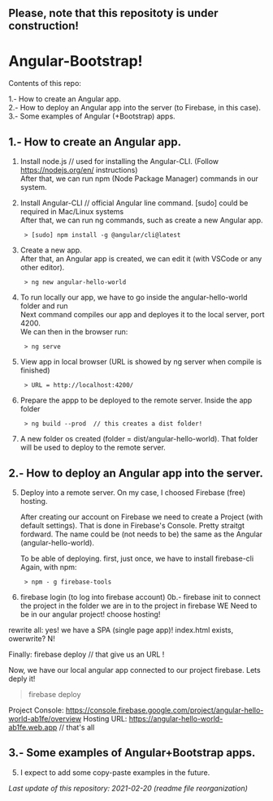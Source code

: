## Please, note that this repositoty is under construction!

# Angular-Bootstrap!

Contents of this repo:

1.- How to create an Angular app.<br>
2.- How to deploy an Angular app into the server (to Firebase, in this case).<br>
3.- Some examples of Angular (+Bootstrap) apps.

## 1.- How to create an Angular app.

1. Install node.js // used for installing the Angular-CLI. (Follow https://nodejs.org/en/ instructions) <br>
After that, we can run npm (Node Package Manager) commands in our system.
	
2. Install Angular-CLI // official Angular line command. [sudo] could be required in Mac/Linux systems <br>
After that, we can run ng commands, such as create a new Angular app.

		> [sudo] npm install -g @angular/cli@latest

3. Create a new app.<br>
After that, an Angular app is created, we can edit it (with VSCode or any other editor).
		
		> ng new angular-hello-world

4. To run locally our app, we have to go inside the angular-hello-world folder and run <br>
Next command compiles our app and deployes it to the local server, port 4200. <br>
We can then in the browser run:
	
		> ng serve

5. View app in local browser (URL is showed by ng server when compile is finished) <br>
	
		> URL = http://localhost:4200/
	
6. Prepare the appp to be deployed to the remote server. Inside the app folder <br>

		> ng build --prod  // this creates a dist folder!
	
7. A new folder os created (folder = dist/angular-hello-world). That folder will be used to deploy to the remote server.


## 2.- How to deploy an Angular app into the server.

5. Deploy into a remote server. On my case, I choosed Firebase (free) hosting.
	
	After creating our account on Firebase we need to create a Project (with default settings).
	That is done in Firebase's Console. Pretty straitgt fordward. 
	The name could be (not needs to be) the same as the Angular (angular-hello-world).
	
	To be able of deploying. first, just once, we have to install firebase-cli 
	Again, with npm:
	
		> npm - g firebase-tools 


0. firebase login (to log into firebase account)
0b.- firebase init to connect the project in the folder we are in to the project in firebase WE Need to be in our angular project! choose hosting!

rewrite all: yes! we have a SPA (single page app)!
index.html exists, owerwrite? N!

Finally: firebase deploy  // that give us an URL !

Now, we have our local angular app connected to our project firebase. Lets deply it!
> firebase deploy

Project Console: https://console.firebase.google.com/project/angular-hello-world-ab1fe/overview
Hosting URL: https://angular-hello-world-ab1fe.web.app  // that's all


## 3.- Some examples of Angular+Bootstrap apps.

5. I expect to add some copy-paste examples in the future.


<em>Last update of this repository: 2021-02-20 (readme file reorganization) </em>